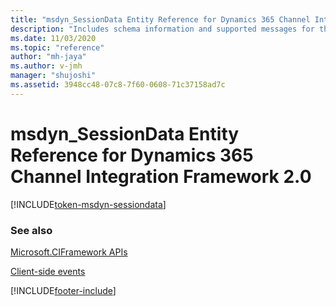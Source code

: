 ```yaml
---
title: "msdyn_SessionData Entity Reference for Dynamics 365 Channel Integration Framework version 2.0 | MicrosoftDocs"
description: "Includes schema information and supported messages for the msdyn_SessionData entity in Dynamics 365 Channel Integration Framework 2.0."
ms.date: 11/03/2020
ms.topic: "reference"
author: "mh-jaya"
ms.author: v-jmh
manager: "shujoshi"
ms.assetid: 3948cc48-07c8-7f60-0608-71c37158ad7c
---
```


# msdyn_SessionData Entity Reference for Dynamics 365 Channel Integration Framework 2.0

[!INCLUDE[token-msdyn-sessiondata](../../../shared/token-msdyn-sessiondata.md)]

### See also

[Microsoft.CIFramework APIs](../microsoft-ciframework-v2.md)

[Client-side events](../client-side-events.md)


[!INCLUDE[footer-include](../../../../../includes/footer-banner.md)]
